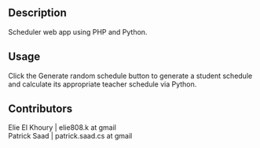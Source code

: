 ## Description

Scheduler web app using PHP and Python.

## Usage

Click the Generate random schedule button to generate a student schedule and calculate its appropriate teacher schedule via Python.

## Contributors

Elie El Khoury | elie808.k at gmail<br>
Patrick Saad | patrick.saad.cs at gmail